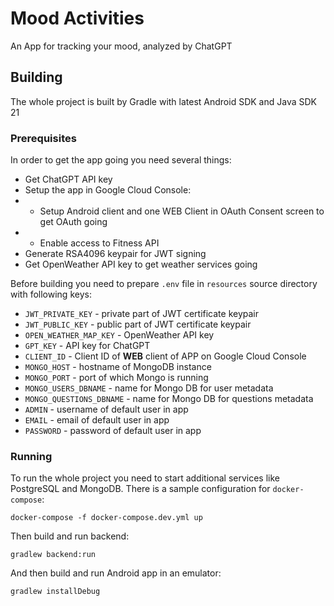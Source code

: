 # Mood Activities

An App for tracking your mood, analyzed by ChatGPT

## Building

The whole project is built by Gradle with latest Android SDK and Java SDK 21

### Prerequisites

In order to get the app going you need several things:
- Get ChatGPT API key
- Setup the app in Google Cloud Console:
- - Setup Android client and one WEB Client in OAuth Consent screen to get OAuth going
- - Enable access to Fitness API
- Generate RSA4096 keypair for JWT signing
- Get OpenWeather API key to get weather services going

Before building you need to prepare `.env` file in `resources` source directory with following keys:

- `JWT_PRIVATE_KEY` - private part of JWT certificate keypair
- `JWT_PUBLIC_KEY` - public part of JWT certificate keypair
- `OPEN_WEATHER_MAP_KEY` - OpenWeather API key
- `GPT_KEY` - API key for ChatGPT
- `CLIENT_ID` - Client ID of **WEB** client of APP on Google Cloud Console
- `MONGO_HOST` - hostname of MongoDB instance
- `MONGO_PORT` - port of which Mongo is running
- `MONGO_USERS_DBNAME` - name for Mongo DB for user metadata
- `MONGO_QUESTIONS_DBNAME` - name for Mongo DB for questions metadata
- `ADMIN` - username of default user in app
- `EMAIL` - email of default user in app
- `PASSWORD` - password of default user in app

### Running

To run the whole project you need to start additional services like PostgreSQL and MongoDB. 
There is a sample configuration for `docker-compose`:

```shell
docker-compose -f docker-compose.dev.yml up
```

Then build and run backend:

```shell
gradlew backend:run
```

And then build and run Android app in an emulator:

```shell
gradlew installDebug
```
